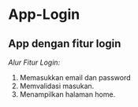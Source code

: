 App-Login
==
App dengan fitur login
--
*Alur Fitur Login:*
1. Memasukkan email dan password
2. Memvalidasi masukan.
3. Menampilkan halaman home.
